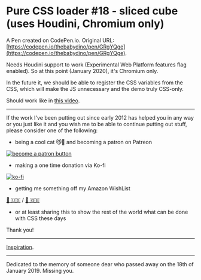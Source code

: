 # Pure CSS loader #18 - sliced cube (uses Houdini, Chromium only)

A Pen created on CodePen.io. Original URL: [https://codepen.io/thebabydino/pen/GRgYQge](https://codepen.io/thebabydino/pen/GRgYQge).

Needs Houdini support to work (Experimental Web Platform features flag enabled). So at this point (January 2020), it's Chromium only.

In the future it, we should be able to register the CSS variables from the CSS, which will make the JS unnecessary and the demo truly CSS-only.

Should work like in [this video](https://twitter.com/anatudor/status/1219137106548875264).

---

If the work I've been putting out since early 2012 has helped you in any way or you just like it and you wish me to be able to continue putting out stuff, please consider one of the following:

* being a cool cat 😼🎩 and becoming a patron on Patreon

[![become a patron button](https://assets.codepen.io/2017/btn_patreon.png)](https://www.patreon.com/anatudor)

* making a one time donation via Ko-fi

[![ko-fi](https://assets.codepen.io/2017/btn_kofi.svg)](https://ko-fi.com/anatudor)

* getting me something off my Amazon WishList 

[🎁 🇺🇸](https://www.amazon.com/gp/registry/wishlist/2Y3C4722GXH0I/) / [🎁 🇬🇧](https://www.amazon.co.uk/gp/registry/wishlist/2I25W7U0KADSR/)

* or at least sharing this to show the rest of the world what can be done with CSS these days

Thank you!

---

[Inspiration](https://www.shutterstock.com/video/clip-1034148815-futuristic-cube-background-abstract-motion-graphic-minimal).

---

Dedicated to the memory of someone dear who passed away on the 18th of January 2019. Missing you.